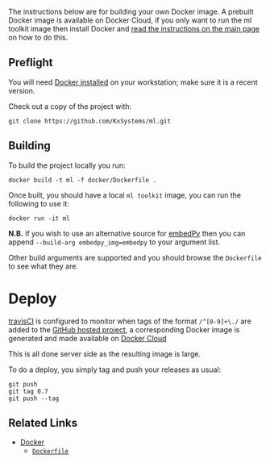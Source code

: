 The instructions below are for building your own Docker image. A prebuilt Docker image is available on Docker Cloud, if you only want to run the ml toolkit image then install Docker and [read the instructions on the main page](../README.md#docker) on how to do this.

## Preflight

You will need [Docker installed](https://www.docker.com/community-edition) on your workstation; make sure it is a recent version.

Check out a copy of the project with:

    git clone https://github.com/KxSystems/ml.git

## Building

To build the project locally you run:

    docker build -t ml -f docker/Dockerfile .

Once built, you should have a local `ml toolkit` image, you can run the following to use it:

    docker run -it ml


**N.B.** if you wish to use an alternative source for [embedPy](https://github.com/KxSystems/embedPy) then you can append `--build-arg embedpy_img=embedpy` to your argument list.

Other build arguments are supported and you should browse the `Dockerfile` to see what they are.

# Deploy

[travisCI](https://travis-ci.org/) is configured to monitor when tags of the format `/^[0-9]+\./` are added to the [GitHub hosted project](https://github.com/KxSystems/ml), a corresponding Docker image is generated and made available on [Docker Cloud](https://cloud.docker.com/)

This is all done server side as the resulting image is large.

To do a deploy, you simply tag and push your releases as usual:

    git push
    git tag 0.7
    git push --tag


## Related Links

 * [Docker](https://docker.com)
     * [`Dockerfile`](https://docs.docker.com/engine/reference/builder/)
